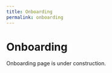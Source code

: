 ```yaml
---
title: Onboarding
permalink: onboarding
---
```

# Onboarding

Onboarding page is under construction.
